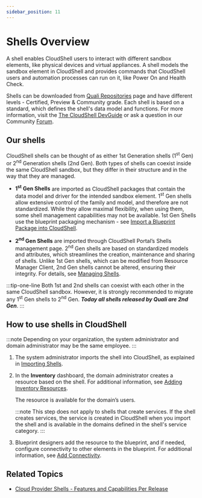 ```yaml
---
sidebar_position: 11
---
```


# Shells Overview

A shell enables CloudShell users to interact with different sandbox elements, like physical devices and virtual appliances. A shell models the sandbox element in CloudShell and provides commands that CloudShell users and automation processes can run on it, like Power On and Health Check.

Shells can be downloaded from [Quali Repositories](https://github.com/orgs/QualiSystems/repositories) page and have different levels - Certified, Preview & Community grade. Each shell is based on a standard, which defines the shell's data model and functions. For more information, visit the [The CloudShell DevGuide](../../devguide/index.md) or ask a question in our Community [Forum](https://community.quali.com/).

## Our shells

CloudShell shells can be thought of as either 1st Generation shells (1<sup>st</sup> Gen) or 2<sup>nd</sup> Generation shells (2nd Gen). Both types of shells can coexist inside the same CloudShell sandbox, but they differ in their structure and in the way that they are managed.

- **1<sup>st</sup> Gen Shells** are imported as CloudShell packages that contain the data model and driver for the intended sandbox element. 1<sup>st</sup> Gen shells allow extensive control of the family and model, and therefore are not standardized. While they allow maximal flexibility, when using them, some shell management capabilities may not be available. 1st Gen Shells use the blueprint packaging mechanism - see [Import a Blueprint Package into CloudShell](../../portal/blueprints/creating-blueprints/import-package.md).
    
- **2<sup>nd</sup> Gen Shells** are imported through CloudShell Portal’s Shells management page. 2<sup>nd</sup> Gen shells are based on standardized models and attributes, which streamlines the creation, maintenance and sharing of shells. Unlike 1st Gen shells, which can be modified from Resource Manager Client, 2nd Gen shells cannot be altered, ensuring their integrity. For details, see [Managing Shells](../../admin/cloudshell-manage-dashboard/managing-shells.md).
    
:::tip-one-line
Both 1st and 2nd shells can coexist with each other in the same CloudShell sandbox. However, it is strongly recommended to migrate any 1<sup>st</sup> Gen shells to 2<sup>nd</sup> Gen. ***Today all shells released by Quali are 2nd Gen***.
:::

## How to use shells in CloudShell

:::note
Depending on your organization, the system administrator and domain administrator may be the same employee.
:::

1. The system administrator imports the shell into CloudShell, as explained in [Importing Shells](../../admin/cloudshell-manage-dashboard/managing-shells.md#importing-shells).
2. In the **Inventory** dashboard, the domain administrator creates a resource based on the shell. For additional information, see [Adding Inventory Resources](../../portal/inventory/managing-resources/adding-inventory-resources/index.md).
    
    The resource is available for the domain’s users.
    
    :::note
    This step does not apply to shells that create services. If the shell creates services, the service is created in CloudShell when you import the shell and is available in the domains defined in the shell's service category.
    :::
    
3. Blueprint designers add the resource to the blueprint, and if needed, configure connectivity to other elements in the blueprint. For additional information, see [Add Connectivity](../../portal/blueprints/creating-blueprints/add-connectivity/index.md).

## Related Topics

- [Cloud Provider Shells - Features and Capabilities Per Release](../../admin/supported-cloud-providers-in-cloudshell/cloud-provider-2g-shells-features-and-capabilities.md)